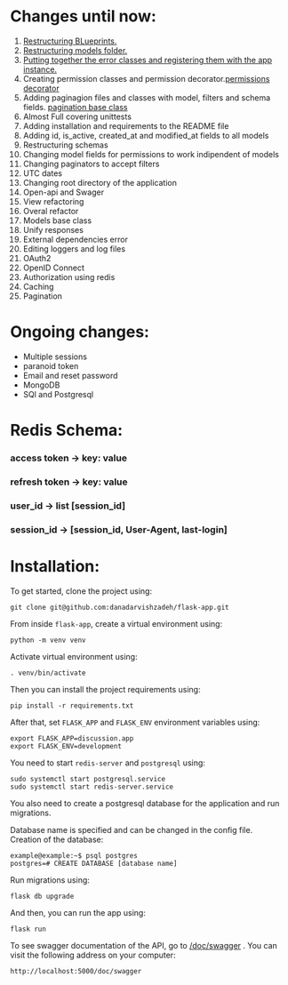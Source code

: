 Changes until now:
==================

1. [Restructuring BLueprints.](discussion/blueprints)
2. [Restructuring models folder.](discussion/models)
3. [Putting together the error classes and registering them with the app instance.](discussion/errors.py)
4. Creating permission classes and permission decorator.[permissions](discussion/permission,py) [decorator](discussion/utils.py)
5. Adding paginagion files and classes with model, filters and schema fields. [pagination base class](discussion/utils.py)
6. Almost Full covering unittests
7. Adding installation and requirements to the README file
8. Adding id, is\_active, created\_at and modified\_at fields to all models
9. Restructuring schemas
10. Changing model fields for permissions to work indipendent of models
11. Changing paginators to accept filters
12. UTC dates
13. Changing root directory of the application
14. Open-api and Swager
15. View refactoring
16. Overal refactor
17. Models base class
18. Unify responses
19. External dependencies error
20. Editing loggers and log files
21. OAuth2
22. OpenID Connect
23. Authorization using redis
24. Caching
25. Pagination


Ongoing changes:
==================

- Multiple sessions
- paranoid token
- Email and reset password
- MongoDB
- SQl and Postgresql

Redis Schema:
==================

### access token  -> key: value
### refresh token -> key: value
### user_id       -> list [session_id]
### session_id            -> [session_id, User-Agent, last-login]


Installation:
==================

To get started, clone the project using:

```
git clone git@github.com:danadarvishzadeh/flask-app.git
```

From inside `flask-app`, create a virtual environment using:

```
python -m venv venv
```

Activate virtual environment using:

```
. venv/bin/activate
```

Then you can install the project requirements using:

```
pip install -r requirements.txt
```

After that, set `FLASK_APP` and `FLASK_ENV` environment variables using:
```
export FLASK_APP=discussion.app
export FLASK_ENV=development
```

You need to start `redis-server` and `postgresql` using:
```
sudo systemctl start postgresql.service
sudo systemctl start redis-server.service
```

You also need to create a postgresql database for the application and run migrations.

Database name is specified and can be changed in the config file.\
Creation of the database:

```
example@example:~$ psql postgres
postgres=# CREATE DATABASE [database name]
```

Run migrations using:
```
flask db upgrade
```


And then, you can run the app using:

```
flask run
```

To see swagger documentation of the API, go to [/doc/swagger](http://localhost:5000/doc/swagger
) . You can visit the following address on your computer:
```
http://localhost:5000/doc/swagger
```

